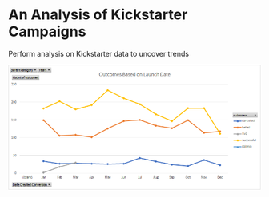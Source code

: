 # An Analysis of Kickstarter Campaigns
Perform analysis on Kickstarter data to uncover trends

![Outcomes Based on Launch Date](https://github.com/vyu821/kickstarter-analysis/blob/master/Outcomes%20Based%20on%20Launch%20Date.png?raw=true)
